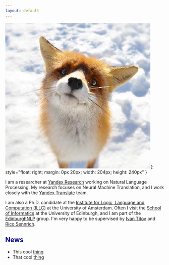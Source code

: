 ```yaml
---
layout: default
---
```


<!-- (comment) the image below can be found in img folder of this very project-->
![i_am_a_fox](/img/example/example.jpg){: style="float: right; margin: 0px 20px; width: 204px; height: 240px" }

I am a researcher at [Yandex Research]({{site.yandex_research_main}}) working on Natural Language Processing. My research focuses on Neural Machine Translation, and I work closely with the [Yandex Translate](https://translate.yandex.com) team.

I am also a Ph.D. candidate at the [Institute for Logic, Language and Computation (ILLC)]({{site.uva_url_main}}) at the University of Amsterdam. Often I visit the [School of Informatics]({{site.school_of_informatics}}) at the University of Edinburgh, and I am part of the [EdinburghNLP]({{site.edn_nlp_main}}) group. I'm very happy to be supervised by [Ivan Titov]({{site:ivan_page}}) and [Rico Sennrich]({{site.rico_page}}).


## <span style="color:darkblue">News </span>

* This cool [thing](https://research.yandex.com/publications/150)
* That cool [thing](https://github.com/yandexdataschool/nlp_course) 
